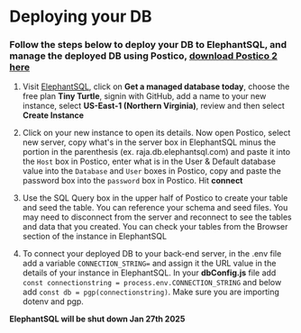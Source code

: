 # Deploying your DB

### Follow the steps below to deploy your DB to ElephantSQL, and manage the deployed DB using Postico, [download Postico 2 here](https://eggerapps.at/postico2/)

1. Visit [ElephantSQL](https://elephantsql.com/), click on **Get a managed database today**, choose the free plan **Tiny Turtle**, signin with GitHub, add a name to your new instance, select **US-East-1 (Northern Virginia)**, review and then select **Create Instance**

2. Click on your new instance to open its details. Now open Postico, select new server, copy what's in the server box in ElephantSQL minus the portion in the parenthesis (ex. raja.db.elephantsql.com) and paste it into the `Host` box in Postico, enter what is in the User & Default database value into the `Database` and `User` boxes in Postico, copy and paste the password box into the `password` box in Postico. Hit **connect**

3. Use the SQL Query box in the upper half of Postico to create your table and seed the table. You can reference your schema and seed files. You may need to disconnect from the server and reconnect to see the tables and data that you created. You can check your tables from the Browser section of the instance in ElephantSQL

4. To connect your deployed DB to your back-end server, in the .env file add a variable `CONNECTION_STRING=` and assign it the URL value in the details of your instance in ElephantSQL. In your **dbConfig.js** file add `const connectionstring = process.env.CONNECTION_STRING` and below add `const db = pgp(connectionstring)`.
Make sure you are importing dotenv and pgp.


**ElephantSQL will be shut down Jan 27th 2025**

